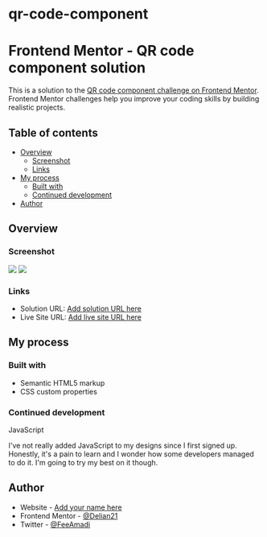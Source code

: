 # qr-code-component

# Frontend Mentor - QR code component solution

This is a solution to the [QR code component challenge on Frontend Mentor](https://www.frontendmentor.io/challenges/qr-code-component-iux_sIO_H). Frontend Mentor challenges help you improve your coding skills by building realistic projects. 

## Table of contents

- [Overview](#overview)
  - [Screenshot](#screenshot)
  - [Links](#links)
- [My process](#my-process)
  - [Built with](#built-with)
  - [Continued development](#continued-development)
- [Author](#author)

## Overview

### Screenshot

![](screenshots/Opera%20Snapshot_2022-08-19_193541_127.0.0.1.png)
![](screenshots/Opera%20Snapshot_2022-08-19_193902_127.0.0.1.png)

### Links

- Solution URL: [Add solution URL here](https://your-solution-url.com)
- Live Site URL: [Add live site URL here](https://delians-qr-code-component.netlify.app/)

## My process

### Built with

- Semantic HTML5 markup
- CSS custom properties

### Continued development
JavaScript

I've not really added JavaScript to my designs since I first signed up. Honestly, it's a pain to learn and I wonder how some developers managed to do it. I'm going to try my best on it though. 

## Author

- Website - [Add your name here](https://www.your-site.com)
- Frontend Mentor - [@Delian21](https://www.frontendmentor.io/profile/Delian21)
- Twitter - [@FeeAmadi](https://www.twitter.com/FeeAmadi)

